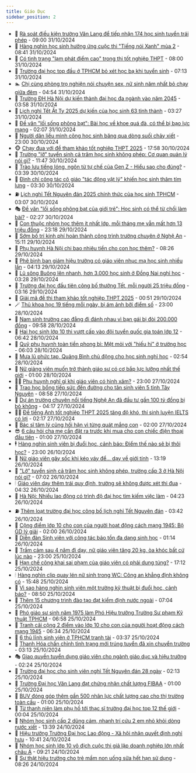 ```yaml
---
title: Giáo Dục
sidebar_position: 2
---
```


<!-- dantri-giao-duc:START -->
- 🤡 [Rà soát điều kiện trường Văn Lang để tiếp nhận 174 học sinh tuyển trái phép](https://dantri.com.vn/giao-duc/ra-soat-dieu-kien-truong-van-lang-de-tiep-nhan-174-hoc-sinh-tuyen-trai-phep-20241031155116583.htm) - 09:00 31/10/2024
- 🗽 [Hàng nghìn học sinh hưởng ứng cuộc thi &quot;Tiếng nói Xanh&quot; mùa 2](https://dantri.com.vn/giao-duc/hang-nghin-hoc-sinh-huong-ung-cuoc-thi-tieng-noi-xanh-mua-2-20241031152558116.htm) - 08:41 31/10/2024
- 🚦 [Có tình trạng &quot;lạm phát điểm cao&quot; trong thi tốt nghiệp THPT](https://dantri.com.vn/giao-duc/co-tinh-trang-lam-phat-diem-cao-trong-thi-tot-nghiep-thpt-20241031151243027.htm) - 08:00 31/10/2024
- 🌋 [Trường đại học top đầu ở TPHCM bỏ xét học bạ khi tuyển sinh](https://dantri.com.vn/giao-duc/truong-dai-hoc-top-dau-o-tphcm-bo-xet-hoc-ba-khi-tuyen-sinh-20241031103502722.htm) - 07:13 31/10/2024
- 🏊 [Chị cùng phòng trọ nghiện nói chuyện sex, nữ sinh năm nhất bỏ chạy giữa đêm](https://dantri.com.vn/giao-duc/chi-cung-phong-tro-nghien-noi-chuyen-sex-nu-sinh-nam-nhat-bo-chay-giua-dem-20241031112239716.htm) - 04:54 31/10/2024
- 🎃 [Trường ĐH Hà Nội dự kiến thành đại học đa ngành vào năm 2045](https://dantri.com.vn/giao-duc/truong-dh-ha-noi-du-kien-thanh-dai-hoc-da-nganh-vao-nam-2045-20241031001126580.htm) - 03:58 31/10/2024
- 💄 [Lịch nghỉ Tết Ất Tỵ 2025 dự kiến của học sinh 63 tỉnh thành](https://dantri.com.vn/giao-duc/lich-nghi-tet-at-ty-2025-du-kien-cua-hoc-sinh-63-tinh-thanh-20241031101839818.htm) - 03:27 31/10/2024
- 🦅 [Đề văn &quot;lối sống phông bạt&quot;: Bài học về khoe quá đà, có thể bị bạo lực mạng](https://dantri.com.vn/giao-duc/de-van-loi-song-phong-bat-bai-hoc-ve-khoe-qua-da-co-the-bi-bao-luc-mang-20241031084353475.htm) - 02:07 31/10/2024
- 🚦 [Người dân liều mình cõng học sinh băng qua dòng suối chảy xiết](https://dantri.com.vn/giao-duc/nguoi-dan-lieu-minh-cong-hoc-sinh-bang-qua-dong-suoi-chay-xiet-20241030170613656.htm) - 23:00 30/10/2024
- 🐵 [Chạy đua với đề tham khảo tốt nghiệp THPT 2025](https://dantri.com.vn/giao-duc/chay-dua-voi-de-tham-khao-tot-nghiep-thpt-2025-20241030232255229.htm) - 17:58 30/10/2024
- 🐘 [Trường &quot;lỡ&quot; tuyển sinh cả trăm học sinh không phép: Cơ quan quản lý nói gì?](https://dantri.com.vn/giao-duc/truong-lo-tuyen-sinh-ca-tram-hoc-sinh-khong-phep-co-quan-quan-ly-noi-gi-20241030184343510.htm) - 11:47 30/10/2024
- 🦏 [Trào lưu tiếng lóng, ngôn từ tự chế của Gen Z - Hiểu sao cho đúng?](https://dantri.com.vn/giao-duc/trao-luu-tieng-long-ngon-tu-tu-che-cua-gen-z-hieu-sao-cho-dung-20241029225748457.htm) - 03:39 30/10/2024
- 💼 [Đình chỉ công tác cô giáo &quot;tác động vật lý&quot; khiến học sinh thâm tím lưng](https://dantri.com.vn/giao-duc/dinh-chi-cong-tac-co-giao-tac-dong-vat-ly-khien-hoc-sinh-tham-tim-lung-20241030092120588.htm) - 03:30 30/10/2024
- ⛽️ [Lịch nghỉ Tết Nguyên đán 2025 chính thức của học sinh TPHCM](https://dantri.com.vn/giao-duc/lich-nghi-tet-nguyen-dan-2025-chinh-thuc-cua-hoc-sinh-tphcm-20241030095856144.htm) - 03:07 30/10/2024
- 🎭 [Đề văn &quot;lối sống phông bạt của giới trẻ&quot;: Học sinh có thể từ chối làm bài?](https://dantri.com.vn/giao-duc/de-van-loi-song-phong-bat-cua-gioi-tre-hoc-sinh-co-the-tu-choi-lam-bai-20241030092032287.htm) - 02:27 30/10/2024
- 🎃 [Con thuộc nhóm học thêm ít nhất lớp, mỗi tháng mẹ vẫn mất hơn 13 triệu đồng](https://dantri.com.vn/giao-duc/con-thuoc-nhom-hoc-them-it-nhat-lop-moi-thang-me-van-mat-hon-13-trieu-dong-20241030001307068.htm) - 23:18 29/10/2024
- 🚀 [Sớm bố trí kinh phí hoàn thành công trình trường chuyên ở Nghệ An](https://dantri.com.vn/giao-duc/som-bo-tri-kinh-phi-hoan-thanh-cong-trinh-truong-chuyen-o-nghe-an-20241029160314111.htm) - 15:11 29/10/2024
- 👀 [Phụ huynh Hà Nội chi bao nhiêu tiền cho con học thêm?](https://dantri.com.vn/giao-duc/phu-huynh-ha-noi-chi-bao-nhieu-tien-cho-con-hoc-them-20241029151756158.htm) - 08:26 29/10/2024
- 🌝 [Phê bình ban giám hiệu trường có giáo viên nhục mạ học sinh nhiều lần](https://dantri.com.vn/giao-duc/phe-binh-ban-giam-hieu-truong-co-giao-vien-nhuc-ma-hoc-sinh-nhieu-lan-20241029084634834.htm) - 04:13 29/10/2024
- 🤗 [Lũ sông Buông lên nhanh, hơn 3.000 học sinh ở Đồng Nai nghỉ học](https://dantri.com.vn/giao-duc/lu-song-buong-len-nhanh-hon-3000-hoc-sinh-o-dong-nai-nghi-hoc-20241029093423538.htm) - 03:28 29/10/2024
- 🦄 [Trường đại học đầu tiên công bố thưởng Tết, mỗi người 25 triệu đồng](https://dantri.com.vn/giao-duc/truong-dai-hoc-dau-tien-cong-bo-thuong-tet-moi-nguoi-25-trieu-dong-20241029100029460.htm) - 03:16 29/10/2024
- 🦍 [Giải mã đề thi tham khảo tốt nghiệp THPT 2025](https://dantri.com.vn/giao-duc/giai-ma-de-thi-tham-khao-tot-nghiep-thpt-2025-20241028222733149.htm) - 00:51 29/10/2024
- 🪄 [Thủ khoa học 19 tiếng mỗi ngày, bị ám ảnh bởi điểm số](https://dantri.com.vn/giao-duc/thu-khoa-hoc-19-tieng-moi-ngay-bi-am-anh-boi-diem-so-20241028153645698.htm) - 23:00 28/10/2024
- 🦆 [Nam sinh trường cao đẳng đi đánh nhau vì bạn gái bị đòi 200.000 đồng](https://dantri.com.vn/giao-duc/nam-sinh-truong-cao-dang-di-danh-nhau-vi-ban-gai-bi-doi-200000-dong-20241028162457636.htm) - 09:58 28/10/2024
- 🚀 [Hai học sinh lớp 10 thi vượt cấp vào đội tuyển quốc gia toán lớp 12](https://dantri.com.vn/giao-duc/hai-hoc-sinh-lop-10-thi-vuot-cap-vao-doi-tuyen-quoc-gia-toan-lop-12-20241028130524454.htm) - 06:42 28/10/2024
- 🦒 [Quỹ phụ huynh toàn tiền phong bì: Mệt mỏi với &quot;hiếu hỉ&quot; ở trường học](https://dantri.com.vn/giao-duc/quy-phu-huynh-toan-tien-phong-bi-met-moi-voi-hieu-hi-o-truong-hoc-20241028122144927.htm) - 06:03 28/10/2024
- 🤡 [Mưa lũ phức tạp, Quảng Bình chủ động cho học sinh nghỉ học](https://dantri.com.vn/giao-duc/mua-lu-phuc-tap-quang-binh-chu-dong-cho-hoc-sinh-nghi-hoc-20241028091334488.htm) - 02:54 28/10/2024
- 🤔 [Nữ giảng viên muốn trở thành giáo sư có cơ bắp lực lưỡng nhất thế giới](https://dantri.com.vn/giao-duc/nu-giang-vien-muon-tro-thanh-giao-su-co-co-bap-luc-luong-nhat-the-gioi-20241027222442418.htm) - 01:00 28/10/2024
- 🧑‍💻 [Phụ huynh nghĩ gì khi giáo viên có hình xăm?](https://dantri.com.vn/giao-duc/phu-huynh-nghi-gi-khi-giao-vien-co-hinh-xam-20241026230645016.htm) - 23:00 27/10/2024
- 🤡 [Trao học bổng tiếp sức đến đường cho tân sinh viên 5 tỉnh Tây Nguyên](https://dantri.com.vn/giao-duc/trao-hoc-bong-tiep-suc-den-duong-cho-tan-sinh-vien-5-tinh-tay-nguyen-20241027144353323.htm) - 08:58 27/10/2024
- 🧠 [Dự án trường chuyên nổi tiếng Nghệ An đã đầu tư gần 100 tỷ đồng bị bỏ không](https://dantri.com.vn/giao-duc/du-an-truong-chuyen-noi-tieng-nghe-an-da-dau-tu-gan-100-ty-dong-bi-bo-khong-20241018094202667.htm) - 04:17 27/10/2024
- 🧑‍💻 [Đề tiếng Anh tốt nghiệp THPT 2025 tăng độ khó, thí sinh luyện IELTS có lợi](https://dantri.com.vn/giao-duc/de-tieng-anh-tot-nghiep-thpt-2025-tang-do-kho-thi-sinh-luyen-ielts-co-loi-20241027081736010.htm) - 02:17 27/10/2024
- 🧠 [Bác sĩ tâm lý cũng hối hận vì từng quát mắng con](https://dantri.com.vn/giao-duc/bac-si-tam-ly-cung-hoi-han-vi-tung-quat-mang-con-20241026161940429.htm) - 02:00 27/10/2024
- 😎 [6 câu hỏi cha mẹ cần đặt ra trước khi mua cho con chiếc điện thoại đầu tiên](https://dantri.com.vn/giao-duc/6-cau-hoi-cha-me-can-dat-ra-truoc-khi-mua-cho-con-chiec-dien-thoai-dau-tien-20241022121439756.htm) - 01:00 27/10/2024
- 🕴 [Hàng nghìn sinh viên bị đuổi học, cảnh báo: Điểm thế nào sẽ bị thôi học?](https://dantri.com.vn/giao-duc/hang-nghin-sinh-vien-bi-duoi-hoc-canh-bao-diem-the-nao-se-bi-thoi-hoc-20241026181359080.htm) - 23:00 26/10/2024
- 🧠 [Nữ giáo viên gây sốc khi kéo váy để... dạy về giới tính](https://dantri.com.vn/giao-duc/nu-giao-vien-gay-soc-khi-keo-vay-de-day-ve-gioi-tinh-20241019180929199.htm) - 13:19 26/10/2024
- 🚀 [&quot;Lỡ&quot; tuyển sinh cả trăm học sinh không phép, trường cấp 3 ở Hà Nội nói gì?](https://dantri.com.vn/giao-duc/lo-tuyen-sinh-ca-tram-hoc-sinh-khong-phep-truong-cap-3-o-ha-noi-noi-gi-20241026135238557.htm) - 07:02 26/10/2024
- 🕯 [Giáo viên dạy thêm trái quy định, trường sẽ không được xét thi đua](https://dantri.com.vn/giao-duc/giao-vien-day-them-trai-quy-dinh-truong-se-khong-duoc-xet-thi-dua-20241026112644655.htm) - 04:32 26/10/2024
- 🧰 [Hà Nội: Nhiều lao động có trình độ đại học tìm kiếm việc làm](https://dantri.com.vn/giao-duc/ha-noi-nhieu-lao-dong-co-trinh-do-dai-hoc-tim-kiem-viec-lam-20241026074023177.htm) - 04:23 26/10/2024
- ⛽️ [Thêm loạt trường đại học công bố lịch nghỉ Tết Nguyên đán](https://dantri.com.vn/giao-duc/them-loat-truong-dai-hoc-cong-bo-lich-nghi-tet-nguyen-dan-20241026093646945.htm) - 03:42 26/10/2024
- 🤖 [Cộng điểm lớp 10 cho con của người hoạt động cách mạng 1945: Bộ GD lý giải](https://dantri.com.vn/giao-duc/cong-diem-lop-10-cho-con-cua-nguoi-hoat-dong-cach-mang-1945-bo-gd-ly-giai-20241026161944484.htm) - 02:00 26/10/2024
- 🦍 [Diễn đàn Sinh viên với công tác bảo tồn đa dạng sinh học](https://dantri.com.vn/giao-duc/dien-dan-sinh-vien-voi-cong-tac-bao-ton-da-dang-sinh-hoc-20241025232258038.htm) - 01:14 26/10/2024
- 🐘 [Trầm cảm sau 4 năm đi dạy, nữ giáo viên tăng 20 kg, òa khóc bất cứ lúc nào](https://dantri.com.vn/giao-duc/tram-cam-sau-4-nam-di-day-nu-giao-vien-tang-20-kg-oa-khoc-bat-cu-luc-nao-20241025122618317.htm) - 23:00 25/10/2024
- 🌊 [Hạn chế công khai sai phạm của giáo viên có phải dung túng?](https://dantri.com.vn/giao-duc/han-che-cong-khai-sai-pham-cua-giao-vien-co-phai-dung-tung-20241025145008084.htm) - 17:12 25/10/2024
- 🕯 [Hàng nghìn clip quay lén nữ sinh trong WC: Công an khẳng định không có](https://dantri.com.vn/giao-duc/hang-nghin-clip-quay-len-nu-sinh-trong-wc-cong-an-khang-dinh-khong-co-20241025224420285.htm) - 15:48 25/10/2024
- 🐎 [Vì sao hàng nghìn sinh viên một trường kỹ thuật bị đuổi học, cảnh báo?](https://dantri.com.vn/giao-duc/vi-sao-hang-nghin-sinh-vien-mot-truong-ky-thuat-bi-duoi-hoc-canh-bao-20241025152943802.htm) - 08:50 25/10/2024
- 🐻 [Thêm 15 chương trình đào tạo đạt kiểm định nước ngoài](https://dantri.com.vn/giao-duc/them-15-chuong-trinh-dao-tao-dat-kiem-dinh-nuoc-ngoai-20241025134845696.htm) - 07:04 25/10/2024
- 🐎 [Phó giáo sư sinh năm 1975 làm Phó Hiệu trưởng Trường Sư phạm Kỹ thuật TPHCM](https://dantri.com.vn/giao-duc/pho-giao-su-sinh-nam-1975-lam-pho-hieu-truong-truong-su-pham-ky-thuat-tphcm-20241025130621214.htm) - 06:58 25/10/2024
- 🫣 [Tranh cãi cộng 2 điểm vào lớp 10 cho con của người hoạt động cách mạng 1945](https://dantri.com.vn/giao-duc/tranh-cai-cong-2-diem-vao-lop-10-cho-con-cua-nguoi-hoat-dong-cach-mang-1945-20241025125734688.htm) - 06:34 25/10/2024
- 🤭 [6 thủ lĩnh sinh viên ở TPHCM tranh tài](https://dantri.com.vn/giao-duc/6-thu-linh-sinh-vien-o-tphcm-tranh-tai-20241025101950940.htm) - 03:37 25/10/2024
- 🥳 [Thanh Hóa chấn chỉnh tình trạng mới trúng tuyển đã xin chuyển trường](https://dantri.com.vn/giao-duc/thanh-hoa-chan-chinh-tinh-trang-moi-trung-tuyen-da-xin-chuyen-truong-20241025091731630.htm) - 03:13 25/10/2024
- 🎭 [Giao quyền tuyển dụng giáo viên cho ngành giáo dục và hiệu trưởng](https://dantri.com.vn/giao-duc/giao-quyen-tuyen-dung-giao-vien-cho-nganh-giao-duc-va-hieu-truong-20241025090653774.htm) - 02:24 25/10/2024
- 🥸 [Trường đại học cho sinh viên nghỉ Tết Nguyên đán 28 ngày](https://dantri.com.vn/giao-duc/truong-dai-hoc-cho-sinh-vien-nghi-tet-nguyen-dan-28-ngay-20241025091006115.htm) - 02:13 25/10/2024
- 🦣 [Trường Đại học Văn Lang đạt chứng nhận chất lượng FIBAA](https://dantri.com.vn/giao-duc/truong-dai-hoc-van-lang-dat-chung-nhan-chat-luong-fibaa-20241025000752866.htm) - 01:00 25/10/2024
- 🤔 [BUV đóng góp thêm gần 500 nhân lực chất lượng cao cho thị trường toàn cầu](https://dantri.com.vn/giao-duc/buv-dong-gop-them-gan-500-nhan-luc-chat-luong-cao-cho-thi-truong-toan-cau-20241025002116361.htm) - 01:00 25/10/2024
- 🦣 [Từ thanh niên làm phụ hồ tới thạc sĩ trường đại học top 12 thế giới](https://dantri.com.vn/giao-duc/tu-thanh-nien-lam-phu-ho-toi-thac-si-truong-dai-hoc-top-12-the-gioi-20241024231834733.htm) - 00:04 25/10/2024
- 🐲 [Nhóm học sinh cấp 2 dũng cảm, nhanh trí cứu 2 em nhỏ khỏi dòng nước xiết](https://dantri.com.vn/giao-duc/nhom-hoc-sinh-cap-2-dung-cam-nhanh-tri-cuu-2-em-nho-khoi-dong-nuoc-xiet-20241024183929103.htm) - 13:39 24/10/2024
- 🔭 [Hiệu trưởng Trường Đại học Lao động - Xã hội nhận quyết định nghỉ hưu](https://dantri.com.vn/giao-duc/hieu-truong-truong-dai-hoc-lao-dong-xa-hoi-nhan-quyet-dinh-nghi-huu-20241024171552490.htm) - 10:41 24/10/2024
- 🥷 [Nhóm học sinh lớp 10 vô địch cuộc thi giả lập doanh nghiệp lớn nhất châu Á](https://dantri.com.vn/giao-duc/nhom-hoc-sinh-lop-10-vo-dich-cuoc-thi-gia-lap-doanh-nghiep-lon-nhat-chau-a-20241024122923513.htm) - 09:21 24/10/2024
- 🎊 [Sự thật hiệu trưởng cho trẻ mầm non uống sữa hết hạn sử dụng](https://dantri.com.vn/giao-duc/su-that-hieu-truong-cho-tre-mam-non-uong-sua-het-han-su-dung-20241024151838551.htm) - 08:26 24/10/2024<!-- dantri-giao-duc:END -->
